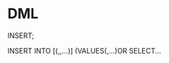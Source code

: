 # DML
<n>INSERT<n>;<p>
INSERT INTO <nombre-de-la-tabla>
  [(<atributo1>,<atributo2>,...)]
  (VALUES(<valor1>,<valor2>...)OR SELECT...
